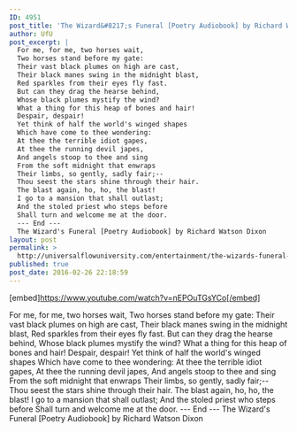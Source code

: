 ```yaml
---
ID: 4951
post_title: 'The Wizard&#8217;s Funeral [Poetry Audiobook] by Richard Watson Dixon'
author: UfU
post_excerpt: |
  For me, for me, two horses wait,
  Two horses stand before my gate:
  Their vast black plumes on high are cast,
  Their black manes swing in the midnight blast,
  Red sparkles from their eyes fly fast.
  But can they drag the hearse behind,
  Whose black plumes mystify the wind?
  What a thing for this heap of bones and hair!
  Despair, despair!
  Yet think of half the world's winged shapes
  Which have come to thee wondering:
  At thee the terrible idiot gapes,
  At thee the running devil japes,
  And angels stoop to thee and sing
  From the soft midnight that enwraps
  Their limbs, so gently, sadly fair;--
  Thou seest the stars shine through their hair.
  The blast again, ho, ho, the blast!
  I go to a mansion that shall outlast;
  And the stoled priest who steps before
  Shall turn and welcome me at the door.
  --- End ---
  The Wizard's Funeral [Poetry Audiobook] by Richard Watson Dixon
layout: post
permalink: >
  http://universalflowuniversity.com/entertainment/the-wizards-funeral-poetry-audiobook-by-richard-watson-dixon/
published: true
post_date: 2016-02-26 22:18:59
---
```

[embed]https://www.youtube.com/watch?v=nEPOuTGsYCo[/embed]<br>
<p>For me, for me, two horses wait, 
Two horses stand before my gate: 
Their vast black plumes on high are cast, 
Their black manes swing in the midnight blast, 
Red sparkles from their eyes fly fast. 
But can they drag the hearse behind, 
Whose black plumes mystify the wind? 
What a thing for this heap of bones and hair! 
Despair, despair! 
Yet think of half the world's winged shapes 
Which have come to thee wondering: 
At thee the terrible idiot gapes, 
At thee the running devil japes, 
And angels stoop to thee and sing 
From the soft midnight that enwraps 
Their limbs, so gently, sadly fair;-- 
Thou seest the stars shine through their hair. 
The blast again, ho, ho, the blast! 
I go to a mansion that shall outlast; 
And the stoled priest who steps before 
Shall turn and welcome me at the door.
--- End ---
The Wizard's Funeral [Poetry Audiobook] by Richard Watson Dixon</p>
